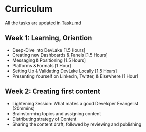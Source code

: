 # Curriculum

All the tasks are updated in [Tasks.md](Plan/tasks.md)
## Week 1: Learning, Oriention
- Deep-Dive Into DevLake [1.5 Hours]
- Creating new Dashboards & Panels [1.5 Hours]
- Messaging & Positioning [1.5 Hours]
- Platforms & Formats [1 Hour]
- Setting Up & Validating DevLake Locally [1.5 Hours]
- Presenting Yourself on LinkedIn, Twitter, & Elsewhere [1 Hour]

## Week 2: Creating first content
- Lightening Session: What makes a good Developer Evangelist (20mmins)
- Brainstorming topics and assigning content
- Distributing strategy of Content
- Sharing the content draft, followed by reviewing and publishing

